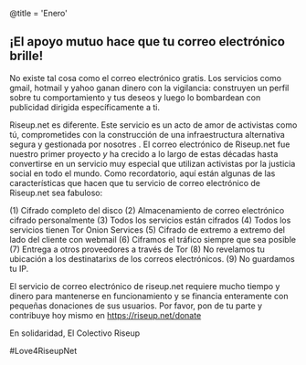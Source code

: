 @title = 'Enero'

¡El apoyo mutuo hace que tu correo electrónico brille!
------------------------------------------------------

No existe tal cosa como el correo electrónico gratis. Los servicios como gmail, hotmail y yahoo ganan dinero con la vigilancia: construyen un perfil sobre tu comportamiento y tus deseos y luego lo bombardean con publicidad dirigida específicamente a ti.

Riseup.net es diferente. Este servicio es un acto de amor de activistas como tú, comprometides con la construcción de una infraestructura alternativa segura y gestionada por nosotres . El correo electrónico de Riseup.net fue nuestro primer proyecto *y* ha crecido a lo largo de estas décadas hasta convertirse en un servicio muy especial que utilizan activistas por la justicia social en todo el mundo. Como recordatorio, aquí están algunas de las características que hacen que tu servicio de correo electrónico de Riseup.net sea fabuloso:

(1) Cifrado completo del disco
(2) Almacenamiento de correo electrónico cifrado personalmente
(3) Todos los servicios están cifrados
(4) Todos los servicios tienen Tor Onion Services
(5) Cifrado de extremo a extremo del lado del cliente con webmail
(6) Ciframos el tráfico siempre que sea posible
(7) Entrega a otros proveedores a través de Tor
(8) No revelamos tu ubicación a los destinatarixs de los correos electrónicos.
(9) No guardamos tu IP.

El servicio de correo electrónico de riseup.net requiere mucho tiempo y dinero para mantenerse en funcionamiento y se financia enteramente con pequeñas donaciones de sus usuarios. Por favor, pon de tu parte y contribuye hoy mismo en https://riseup.net/donate

En solidaridad,
El Colectivo Riseup

\#Love4RiseupNet
